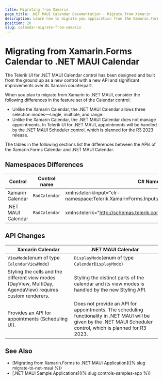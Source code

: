 ```yaml
---
title: Migrating from Xamarin
page_title: .NET MAUI Calendar Documentation - Migrate from Xamarin
description: Learn how to migrate you application from the Xamarin.Forms Calendar to the .NET MAUI Calendar control.
position: 20
slug: calendar-migrate-from-xamarin
---
```


# Migrating from Xamarin.Forms Calendar to .NET MAUI Calendar

The Telerik UI for .NET MAUI Calendar control has been designed and built from the ground up as a new control with a new API and significant improvements over its Xamarin counterpart.

When you plan to migrate from Xamarin to .NET MAUI, consider the following differences in the feature set of the Calendar control:
* Unlike the Xamarin Calendar, the .NET MAUI Calendar allows three selection modes—single, multiple, and range.
* Unlike the Xamarin Calendar, the .NET MAUI Calendar does not manage appointments. In Telerik UI for .NET MAUI, appointments will be handled by the .NET MAUI Scheduler control, which is planned for the R3 2023 release.

The tables in the following sections list the differences between the APIs of the Xamarin.Forms Calendar and .NET MAUI Calendar.

## Namespaces Differences

| Control | Control name | C# Namespace| XAML Namespcace |
| --------------- | --------------- | --------------- | --------------------------------------------------- |
| Xamarin Calendar | `RadCalendar` | xmlns:telerikInput="clr-namespace:Telerik.XamarinForms.Input;assembly=Telerik.XamarinForms.Input" | using Telerik.XamarinForms.Input; |
| .NET MAUI Calendar | `RadCalendar` |  xmlns:telerik="http://schemas.telerik.com/2022/xaml/maui" | using Telerik.Maui.Controls; |

## API Changes

| Xamarin Calendar | .NET MAUI Calendar |
| ------------- | --------------- |
| `ViewMode`(enum of type `CalendarViewMode`) | `DisplayMode`(enum of type `CalendarDisplayMode`) |
| Styling the cells and the different view modes (DayView, MultiDay, AgendaView) requires custom renderers. | Styling the distinct parts of the calendar and its view modes is handled by the new Styling API. |
| Provides an API for appointments (Scheduling UI). | Does not provide an API for appointments. The scheduling functionality in .NET MAUI will be given by the .NET MAUI Scheduler control, which is planned for R3 2023. |

## See Also

* [Migrating from Xamarin.Forms to .NET MAUI Application]({% slug migrate-to-net-maui %})
* [.NET MAUI Sample Applications]({% slug controls-samples-app %})
